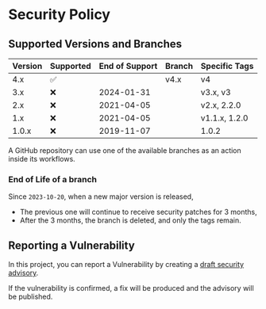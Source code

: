 # Security Policy

## Supported Versions and Branches

| Version | Supported          | End of Support | Branch | Specific Tags |
| ------- | ------------------ | -------------- | ------ | ------------- |
| 4.x     | :white_check_mark: |                | v4.x   | v4            |
| 3.x     | :x:                | 2024-01-31     |        | v3.x, v3      |
| 2.x     | :x:                | 2021-04-05     |        | v2.x, 2.2.0   |
| 1.x     | :x:                | 2021-04-05     |        | v1.1.x, 1.2.0 |
| 1.0.x   | :x:                | 2019-11-07     |        | 1.0.2         |

A GitHub repository can use one of the available branches as an action inside its workflows.

### End of Life of a branch

Since `2023-10-20`, when a new major version is released,

- The previous one will continue to receive security patches for 3 months,
- After the 3 months, the branch is deleted, and only the tags remain.

## Reporting a Vulnerability

In this project, you can report a Vulnerability by creating a [draft security advisory](https://github.com/rlespinasse/github-slug-action/security/advisories).

If the vulnerability is confirmed, a fix will be produced and the advisory will be published.
